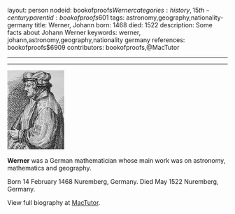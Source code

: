 layout: person
nodeid: bookofproofs$Werner
categories: history,15th-century
parentid: bookofproofs$601
tags: astronomy,geography,nationality-germany
title: Werner, Johann
born: 1468
died: 1522
description: Some facts about Johann Werner
keywords: werner, johann,astronomy,geography,nationality germany
references: bookofproofs$6909
contributors: bookofproofs,@MacTutor

---


---

![Werner.jpg](https://github.com/bookofproofs/bookofproofs.github.io/blob/main/_sources/_assets/images/portraits/Werner.jpg?raw=true)

**Werner** was a German mathematician whose main work was on astronomy, mathematics and geography.

Born 14 February 1468 Nuremberg, Germany. Died May 1522 Nuremberg, Germany.


View full biography at [MacTutor](https://mathshistory.st-andrews.ac.uk/Biographies/Werner/).